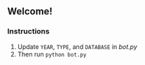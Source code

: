## Welcome!

### Instructions

1. Update `YEAR`, `TYPE`, and `DATABASE` in *bot.py*
1. Then run `python bot.py`
